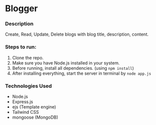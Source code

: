 # Blogger

### Description
Create, Read, Update, Delete blogs with blog title, description, content.

### Steps to run:
1. Clone the repo.
2. Make sure you have Node.js installed in your system.
3. Before running, install all dependencies. (using `npm install`)
4. After installing everything, start the server in terminal by `node app.js`

### Technologies Used
  * Node.js
  * Express.js
  * ejs (Template engine)
  * Tailwind CSS
  * mongoose (MongoDB)
